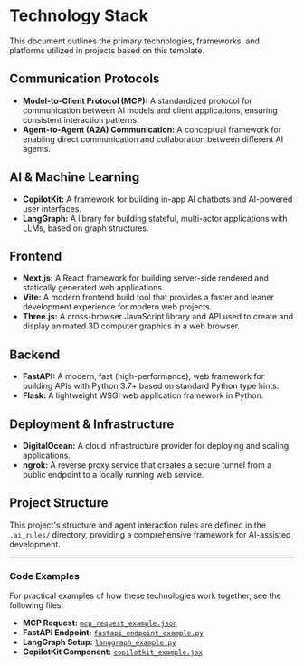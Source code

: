 # Technology Stack

This document outlines the primary technologies, frameworks, and platforms utilized in projects based on this template.

## Communication Protocols

- **Model-to-Client Protocol (MCP):** A standardized protocol for communication between AI models and client applications, ensuring consistent interaction patterns.
- **Agent-to-Agent (A2A) Communication:** A conceptual framework for enabling direct communication and collaboration between different AI agents.

## AI & Machine Learning

- **CopilotKit:** A framework for building in-app AI chatbots and AI-powered user interfaces.
- **LangGraph:** A library for building stateful, multi-actor applications with LLMs, based on graph structures.

## Frontend

- **Next.js:** A React framework for building server-side rendered and statically generated web applications.
- **Vite:** A modern frontend build tool that provides a faster and leaner development experience for modern web projects.
- **Three.js:** A cross-browser JavaScript library and API used to create and display animated 3D computer graphics in a web browser.

## Backend

- **FastAPI:** A modern, fast (high-performance), web framework for building APIs with Python 3.7+ based on standard Python type hints.
- **Flask:** A lightweight WSGI web application framework in Python.

## Deployment & Infrastructure

- **DigitalOcean:** A cloud infrastructure provider for deploying and scaling applications.
- **ngrok:** A reverse proxy service that creates a secure tunnel from a public endpoint to a locally running web service.

## Project Structure

This project's structure and agent interaction rules are defined in the `.ai_rules/` directory, providing a comprehensive framework for AI-assisted development.


---

### Code Examples

For practical examples of how these technologies work together, see the following files:

- **MCP Request:** [`mcp_request_example.json`](./examples/mcp_request_example.json)
- **FastAPI Endpoint:** [`fastapi_endpoint_example.py`](./examples/fastapi_endpoint_example.py)
- **LangGraph Setup:** [`langgraph_example.py`](./examples/langgraph_example.py)
- **CopilotKit Component:** [`copilotkit_example.jsx`](./examples/copilotkit_example.jsx)

